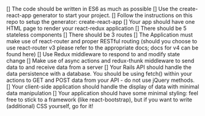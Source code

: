 [] The code should be written in ES6 as much as possible
[] Use the create-react-app generator to start your project.
[] Follow the instructions on this repo to setup the generator: create-react-app
[] Your app should have one HTML page to render your react-redux application
[] There should be 5 stateless components
[] There should be 3 routes
[] The Application must make use of react-router and proper RESTful routing (should you choose to use react-router v3 please refer to the appropriate docs; docs for v4 can be found here)
[] Use Redux middleware to respond to and modify state change
[] Make use of async actions and redux-thunk middleware to send data to and receive data from a server
[] Your Rails API should handle the data persistence with a database. You should be using fetch() within your actions to GET and POST data from your API - do not use jQuery methods.
[] Your client-side application should handle the display of data with minimal data manipulation
[] Your application should have some minimal styling: feel free to stick to a framework (like react-bootstrap), but if you want to write (additional) CSS yourself, go for it!